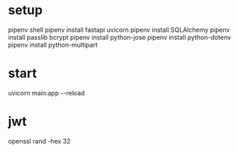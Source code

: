 # setup
pipenv shell
pipenv install fastapi uvicorn
pipenv install SQLAlchemy
pipenv install passlib bcrypt
pipenv install python-jose
pipenv install python-dotenv
pipenv install python-multipart

# start
uvicorn main:app --reload

# jwt
openssl rand -hex 32
